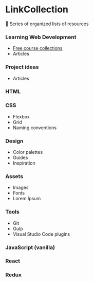 # LinkCollection
🔗 Series of organized lists of resources

### Learning Web Development
- [Free course collections](https://github.com/jpacsai/LinkCollection/blob/master/learning.md#learning-paths)
- Articles

### Project ideas
- Articles

### HTML

### CSS
- Flexbox
- Grid
- Naming conventions

### Design
- Color palettes
- Guides
- Inspiration

### Assets
- Images
- Fonts
- Lorem Ipsum

### Tools
- Git
- Gulp
- Visual Studio Code plugins

### JavaScript (vanilla)

### React

### Redux
